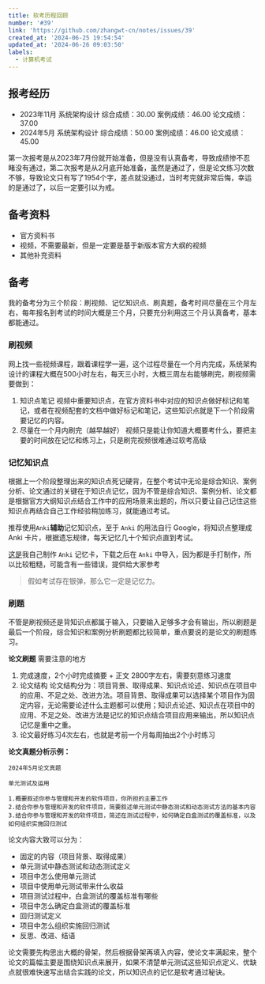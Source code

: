 ```yaml
---
title: 软考历程回顾
number: '#39'
link: 'https://github.com/zhangwt-cn/notes/issues/39'
created_at: '2024-06-25 19:54:54'
updated_at: '2024-06-26 09:03:50'
labels:
  - 计算机考试
---
```

## 报考经历
- 2023年11月 系统架构设计
综合成绩：30.00
案例成绩：46.00
论文成绩：37.00
- 2024年5月  系统架构设计
综合成绩：50.00
案例成绩：46.00
论文成绩：45.00

第一次报考是从2023年7月份就开始准备，但是没有认真备考，导致成绩惨不忍睹没有通过，第二次报考是从2月底开始准备，虽然是通过了，但是论文练习次数不够，导致论文只有写了1954个字，差点就没通过，当时考完就非常后悔，幸运的是通过了，以后一定要引以为戒。


## 备考资料
- 官方资料书
- 视频，不需要最新，但是一定要是基于新版本官方大纲的视频
- 其他补充资料

## 备考
我的备考分为三个阶段：刷视频、记忆知识点、刷真题，备考时间尽量在三个月左右，每年报名到考试的时间大概是三个月，只要充分利用这三个月认真备考，基本都能通过。


### 刷视频
网上找一些视频课程，跟着课程学一遍，这个过程尽量在一个月内完成，系统架构设计的课程大概在500小时左右，每天三小时，大概三周左右能够刷完，刷视频需要做到：
1. 知识点笔记
视频中重要知识点，在官方资料书中对应的知识点做好标记和笔记，或者在视频配套的文档中做好标记和笔记，这些知识点就是下一个阶段需要记忆的内容。
2. 尽量在一个月内刷完（越早越好）
视频只是能让你知道大概要考什么，要把主要的时间放在记忆和练习上，只是刷完视频很难通过软考高级

### 记忆知识点
根据上一个阶段整理出来的知识点死记硬背，在整个考试中无论是综合知识、案例分析、论文通过的关键在于知识点记忆，因为不管是综合知识、案例分析、论文都是根据官方大纲知识点结合工作中的应用场景来出题的，所以只要让自己记住这些知识点再结合自己工作经验稍加练习，就能通过考试。

推荐使用`Anki`**辅助**记忆知识点，至于 `Anki` 的用法自行 Google，将知识点整理成 Anki 卡片，根据遗忘规律，每天记忆几十个知识点直到考试。

[这是](https://pan.baidu.com/s/1F8bQk5_3g9dRu6MBRvwEhQ?pwd=unqr)我自己制作 `Anki` 记忆卡，下载之后在 `Anki` 中导入，因为都是手打制作，所以比较粗糙，可能含有一些错误，提供给大家参考

> 假如考试存在银弹，那么它一定是记忆力。

### 刷题
不管是刷视频还是背知识点都属于输入，只要输入足够多才会有输出，所以刷题是最后一个阶段，综合知识和案例分析刷题都比较简单，重点要说的是论文的刷题练习。

**论文刷题**
需要注意的地方
1. 完成速度，2个小时完成摘要 + 正文 2800字左右，需要刻意练习速度
2. 论文结构
 论文结构分为：项目背景、取得成果、知识点论述、知识点在项目中的应用、不足之处、改进方法。项目背景、取得成果可以选择某个项目作为固定内容，无论需要论述什么主题都可以使用；知识点论述、知识点在项目中的应用、不足之处、改进方法是记忆的知识点结合项目应用来输出，所以知识点记忆是重中之重。
3. 论文最好练习4次左右，也就是考前一个月每周抽出2个小时练习


**论文真题分析示例：**
```
2024年5月论文真题

单元测试及运用

1.概要叙述你参与管理和开发的软件项目，你所担的主要工作
2.结合你参与管理和开发的软件项目，简要叙述单元测试中静态测试和动态测试方法的基本内容
3.结合你参与管理和开发的软件项目，简述在测试过程中，如何确定白盒测试的覆盖标准，以及如何组织实施回归测试

```
论文内容大致可以分为：
- 固定的内容（项目背景、取得成果）
- 单元测试中静态测试和动态测试定义
- 项目中怎么使用单元测试
- 项目中使用单元测试带来什么收益
- 项目测试过程中，白盒测试的覆盖标准有哪些
- 项目中怎么确定白盒测试的覆盖标准
- 回归测试定义
- 项目中怎么组织实施回归测试
- 反思、改进、结语

论文需要先构思出大概的骨架，然后根据骨架再填入内容，使论文丰满起来，整个论文的篇幅主要是围绕知识点来展开，如果不清楚单元测试这些知识点定义、优缺点就很难快速写出结合实践的论文，所以知识点的记忆是软考通过秘诀。



